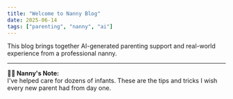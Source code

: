 ```yaml
---
title: "Welcome to Nanny Blog"
date: 2025-06-14
tags: ["parenting", "nanny", "ai"]
---
```


This blog brings together AI-generated parenting support and real-world experience from a professional nanny.

---

**👩‍🍼 Nanny's Note:**  
I've helped care for dozens of infants. These are the tips and tricks I wish every new parent had from day one.